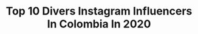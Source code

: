 ---
title: Top 10 Divers Instagram Influencers In Colombia In 2020
description: >-
  Find top divers Instagram influencers in Colombia in 2020. Most popular hashtags: #juntospodemos #mequedoencasa #medellin #colombia.
platform: Instagram
profiles:
  - username: "karol_lucerov"
    fullname: >-
      Karol Jesús Lucero V.❗️
    location: "Colombia"
    followers: 2602828
    engagement: 18
    commentsToLikes: 0.028628
    id: ck5q5jp5nt7ev0i11ixzxpicf
    verified: true
    hashtags: "#teletrabajo, #checkpoint, #21demayo, #amazonbestseller"
  - username: "donjuanarango"
    fullname: >-
      Juan Carlos Arango C.®️
    location: "Colombia"
    followers: 11056
    engagement: 945
    commentsToLikes: 0.004231
    id: ckapcbrsz36i10i78cij8rchg
    verified: false
    hashtags: "#turkiye, #julianaarangom, #turkey"
  - username: "micolombiaoficial"
    fullname: >-
      Colombia
    location: "Colombia"
    followers: 51205
    engagement: 232
    commentsToLikes: 0.015478
    id: ck8svrh47cfix0j78wjx3w2ls
    verified: false
    hashtags: "#micolombiaoficial"
  - username: "johan.mogollon"
    fullname: >-
      JOHAN MOGOLLON
    location: "Colombia"
    followers: 5953
    engagement: 547
    commentsToLikes: 0.030546
    id: ck5pzp9xw23kn0i11hivne6fe
    verified: false
    hashtags: "#fuckyoucoronavirus, #sackchallenge, #berrics, #letsgo"
  - username: "orlandoduque"
    fullname: >-
      orlandoduque
    location: "Colombia"
    followers: 129971
    engagement: 169
    commentsToLikes: 0.019290
    id: ck0w0083ebqvp0i19u6g3j25x
    verified: true
    hashtags: "#ultrafacialdefense, #kahekilisleap, #facingfuture, #yokoduque"
  - username: "ahora.un.momazo32"
    fullname: >-
      Humor/Memes/Videos/Momos/Risas
    location: "Colombia"
    followers: 40429
    engagement: 1781
    commentsToLikes: 0.007377
    id: ckaoy9v1wglxj0i781mak46f1
    verified: false
    hashtags: ""
  - username: "colombiajero"
    fullname: >-
      🇨🇴 Colombiajero 🇨🇴
    location: "Colombia"
    followers: 15315
    engagement: 341
    commentsToLikes: 0.168016
    id: ck14gpq666fh90i192n9xwbd1
    verified: false
    hashtags: "#thisiscolombia, #amoamiperro, #vivirviajando, #meencantan"
  - username: "giannimichielin"
    fullname: >-
      Giannina Michielin Roa
    location: "Colombia"
    followers: 39018
    engagement: 133
    commentsToLikes: 0.115684
    id: ck0w3n7rnu9n80i19d99jvcmt
    verified: false
    hashtags: "#endlesslove, #cocacolalover, #yocreoencali, #amor"
  - username: "didier_martinez__"
    fullname: >-
      Didier Martínez
    location: "Colombia"
    followers: 6642
    engagement: 511
    commentsToLikes: 0.044235
    id: ck5q2xhrpi9ad0i11bxx4d5rm
    verified: false
    hashtags: "#ibermusicas, #cundinamarca, #boyaca, #bogota"
  - username: "melisagutierrez7"
    fullname: >-
      VIVA EL PENE
    location: "Colombia"
    followers: 566190
    engagement: 245
    commentsToLikes: 0.060852
    id: ck5zknxmyjtqd0i14m12nfkxr
    verified: false
    hashtags: "#motivaci, #money, #parchi, #diversio"
---
